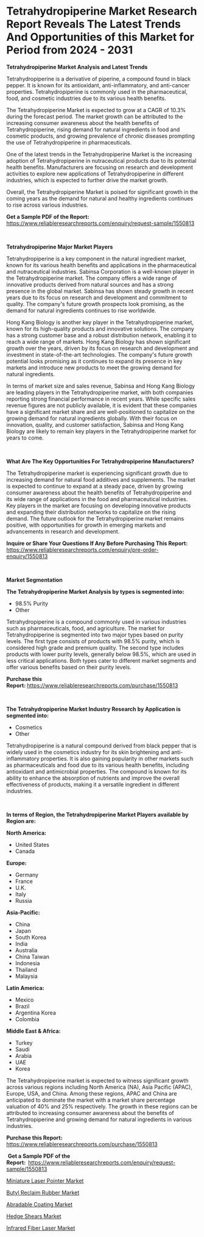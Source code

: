 <p><h1>Tetrahydropiperine Market Research Report Reveals The Latest Trends And Opportunities of this Market for Period from 2024 - 2031</h1></p><p><strong>Tetrahydropiperine Market Analysis and Latest Trends</strong></p>
<p><p>Tetrahydropiperine is a derivative of piperine, a compound found in black pepper. It is known for its antioxidant, anti-inflammatory, and anti-cancer properties. Tetrahydropiperine is commonly used in the pharmaceutical, food, and cosmetic industries due to its various health benefits.</p><p>The Tetrahydropiperine Market is expected to grow at a CAGR of 10.3% during the forecast period. The market growth can be attributed to the increasing consumer awareness about the health benefits of Tetrahydropiperine, rising demand for natural ingredients in food and cosmetic products, and growing prevalence of chronic diseases prompting the use of Tetrahydropiperine in pharmaceuticals.</p><p>One of the latest trends in the Tetrahydropiperine Market is the increasing adoption of Tetrahydropiperine in nutraceutical products due to its potential health benefits. Manufacturers are focusing on research and development activities to explore new applications of Tetrahydropiperine in different industries, which is expected to further drive the market growth.</p><p>Overall, the Tetrahydropiperine Market is poised for significant growth in the coming years as the demand for natural and healthy ingredients continues to rise across various industries.</p></p>
<p><strong>Get a Sample PDF of the Report:&nbsp;</strong> <a href="https://www.reliableresearchreports.com/enquiry/request-sample/1550813">https://www.reliableresearchreports.com/enquiry/request-sample/1550813</a></p>
<p>&nbsp;</p>
<p><strong>Tetrahydropiperine Major Market Players</strong></p>
<p><p>Tetrahydropiperine is a key component in the natural ingredient market, known for its various health benefits and applications in the pharmaceutical and nutraceutical industries. Sabinsa Corporation is a well-known player in the Tetrahydropiperine market. The company offers a wide range of innovative products derived from natural sources and has a strong presence in the global market. Sabinsa has shown steady growth in recent years due to its focus on research and development and commitment to quality. The company's future growth prospects look promising, as the demand for natural ingredients continues to rise worldwide.</p><p>Hong Kang Biology is another key player in the Tetrahydropiperine market, known for its high-quality products and innovative solutions. The company has a strong customer base and a robust distribution network, enabling it to reach a wide range of markets. Hong Kang Biology has shown significant growth over the years, driven by its focus on research and development and investment in state-of-the-art technologies. The company's future growth potential looks promising as it continues to expand its presence in key markets and introduce new products to meet the growing demand for natural ingredients.</p><p>In terms of market size and sales revenue, Sabinsa and Hong Kang Biology are leading players in the Tetrahydropiperine market, with both companies reporting strong financial performance in recent years. While specific sales revenue figures are not publicly available, it is evident that these companies have a significant market share and are well-positioned to capitalize on the growing demand for natural ingredients globally. With their focus on innovation, quality, and customer satisfaction, Sabinsa and Hong Kang Biology are likely to remain key players in the Tetrahydropiperine market for years to come.</p></p>
<p>&nbsp;</p>
<p><strong>What Are The Key Opportunities For Tetrahydropiperine Manufacturers?</strong></p>
<p><p>The Tetrahydropiperine market is experiencing significant growth due to increasing demand for natural food additives and supplements. The market is expected to continue to expand at a steady pace, driven by growing consumer awareness about the health benefits of Tetrahydropiperine and its wide range of applications in the food and pharmaceutical industries. Key players in the market are focusing on developing innovative products and expanding their distribution networks to capitalize on the rising demand. The future outlook for the Tetrahydropiperine market remains positive, with opportunities for growth in emerging markets and advancements in research and development.</p></p>
<p><strong>Inquire or Share Your Questions If Any Before Purchasing This Report:</strong> <a href="https://www.reliableresearchreports.com/enquiry/pre-order-enquiry/1550813">https://www.reliableresearchreports.com/enquiry/pre-order-enquiry/1550813</a></p>
<p>&nbsp;</p>
<p><strong>Market Segmentation</strong></p>
<p><strong>The Tetrahydropiperine Market Analysis by types is segmented into:</strong></p>
<p><ul><li>98.5% Purity</li><li>Other</li></ul></p>
<p><p>Tetrahydropiperine is a compound commonly used in various industries such as pharmaceuticals, food, and agriculture. The market for Tetrahydropiperine is segmented into two major types based on purity levels. The first type consists of products with 98.5% purity, which is considered high grade and premium quality. The second type includes products with lower purity levels, generally below 98.5%, which are used in less critical applications. Both types cater to different market segments and offer various benefits based on their purity levels.</p></p>
<p><strong>Purchase this Report:&nbsp;</strong><a href="https://www.reliableresearchreports.com/purchase/1550813">https://www.reliableresearchreports.com/purchase/1550813</a></p>
<p>&nbsp;</p>
<p><strong>The Tetrahydropiperine Market Industry Research by Application is segmented into:</strong></p>
<p><ul><li>Cosmetics</li><li>Other</li></ul></p>
<p><p>Tetrahydropiperine is a natural compound derived from black pepper that is widely used in the cosmetics industry for its skin brightening and anti-inflammatory properties. It is also gaining popularity in other markets such as pharmaceuticals and food due to its various health benefits, including antioxidant and antimicrobial properties. The compound is known for its ability to enhance the absorption of nutrients and improve the overall effectiveness of products, making it a versatile ingredient in different industries.</p></p>
<p>&nbsp;</p>
<p><strong>In terms of Region, the Tetrahydropiperine Market Players available by Region are:</strong></p>
<p>
    <p> <strong> North America: </strong>
        <ul>
            <li>United States</li>
            <li>Canada</li>
        </ul>
        </p> 
    <p> <strong> Europe: </strong>
        <ul>
            <li>Germany</li>
            <li>France</li>
            <li>U.K.</li>
            <li>Italy</li>
            <li>Russia</li>
        </ul>
        </p> 
    <p> <strong> Asia-Pacific: </strong>
        <ul>
            <li>China</li>
            <li>Japan</li>
            <li>South Korea</li>
            <li>India</li>
            <li>Australia</li>
            <li>China Taiwan</li>
            <li>Indonesia</li>
            <li>Thailand</li>
            <li>Malaysia</li>
        </ul>
        </p> 
    <p> <strong> Latin America: </strong>
        <ul>
            <li>Mexico</li>
            <li>Brazil</li>
            <li>Argentina Korea</li>
            <li>Colombia</li>
        </ul>
        </p> 
    <p> <strong> Middle East & Africa: </strong>
        <ul>
            <li>Turkey</li>
            <li>Saudi</li>
            <li>Arabia</li>
            <li>UAE</li>
            <li>Korea</li>
        </ul>
    </p>
    </p>
<p><p>The Tetrahydropiperine market is expected to witness significant growth across various regions including North America (NA), Asia Pacific (APAC), Europe, USA, and China. Among these regions, APAC and China are anticipated to dominate the market with a market share percentage valuation of 40% and 25% respectively. The growth in these regions can be attributed to increasing consumer awareness about the benefits of Tetrahydropiperine and growing demand for natural ingredients in various industries.</p></p>
<p><strong>Purchase this Report: </strong><a href="https://www.reliableresearchreports.com/purchase/1550813">https://www.reliableresearchreports.com/purchase/1550813</a></p>
<p>&nbsp;<strong>Get a Sample PDF of the Report:&nbsp;&nbsp;</strong><a href="https://www.reliableresearchreports.com/enquiry/request-sample/1550813">https://www.reliableresearchreports.com/enquiry/request-sample/1550813</a></p>
<p><strong></strong></p>
<p><p><a href="https://gratis-rainforest-2ca.notion.site/Miniature-Laser-Pointer-Market-Analysis-Examines-its-Scope-on-Growth-Opportunities-and-Forecasted-T-c2b3ed5a54fc43498a8c061b8fad2fd1">Miniature Laser Pointer Market</a></p><p><a href="https://issuu.com/reportprime-2/docs/butyl-reclaim-rubber-market-size-2030.pptx">Butyl Reclaim Rubber Market</a></p><p><a href="https://github.com/zjyglelu/Market-Research-Report-List-1/blob/main/abradable-coating-market.md">Abradable Coating Market</a></p><p><a href="https://issuu.com/reportprime-2/docs/hedge-shears-market-size-2030.pptx">Hedge Shears Market</a></p><p><a href="https://view.publitas.com/reportprime-1/global-infrared-fiber-laser-market-by-types-applications-and-major-players-with-regional-growth-rate-analysis-and-development-situation-from-2023-to-2030/">Infrared Fiber Laser Market</a></p></p>